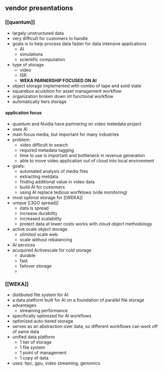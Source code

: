 ## vendor presentations
### [[quantum]] 
- largely unstructured data
- very difficult for customers to handle
- goals is to help process data faster for data intensive applications
	- AI
	- simulations
	- scientific computation
- type of storage
	- video
	- ISR
	- **WEKA PARNERSHIP FOCUSED ON AI**
- object storage implemented with combo of tape and solid state
- squarebox acuisition for asset management workflow
- organization broken down int functional workflow
- automatically tiers storage

#### application focus
- quantum and Nvidia have partnering on video metedata project
- uses AI
- main focus media, but important for many industries
- problem: 
	- video difficult to search
	- required metadata tagging
	- time to use is important and bottleneck in revenue generation
	- able to move video application out of cloud into local environment
- goals:
	- automated analysis of media files
	- extracting metdata
	- finding additional value in video data
	- build AI for customers
	- using AI replace tedious worfklows (vide monitoring)
- most optimal storage for [[WEKA]]
- unique [[3GO spread]]
	- data is spread 
	- increase durability
	- increased scalability
	- protect data at lower costs works with cloud object methodology
- active scale object storage
	- ulimited scale web
	- scale without rebalancing
- AI services
- acuquired Activescale for cold storage
	- durable
	- fast
	- failover storage
	- 


### [[WEKA]]
- distibuted file system for AI
- a data platform built for AI on a foundation of parallel file storage
- advantages
	- streaming performance
- specifically optimized for AI workflows
- optimized auto-tiered storage
- serves as an abstraction over data, so different workflows can work off of same data
- unified data platform
	- 1 tier of storage
	- 1 file system
	- 1 point of management
	- 1 copy of data
- uses: hpc, gpu, video streaming, genomics
